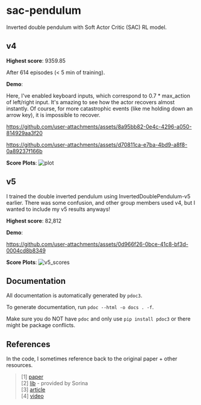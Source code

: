 # sac-pendulum
Inverted double pendulum with Soft Actor Critic (SAC) RL model.

## v4
**Highest score**: 9359.85

After 614 episodes (< 5 min of training).

**Demo**:

Here, I've enabled keyboard inputs, which correspond to 0.7 * max_action of left/right input. It's amazing to see how the
actor recovers almost instantly. Of course, for more catastrophic events (like me holding down an arrow key), it is impossible to recover.

https://github.com/user-attachments/assets/8a95bb82-0e4c-4296-a050-814929aa3f20



https://github.com/user-attachments/assets/d70811ca-e7ba-4bd9-a8f8-0a89237f166b

**Score Plots**:
![plot](https://github.com/user-attachments/assets/f575a354-38ec-4680-9cdb-efd275bb23f3)


## v5

I trained the double inverted pendulum using InvertedDoublePendulum-v5 earlier. There was some confusion, and other group members used v4, but I wanted to include my v5 results anyways!

**Highest score**: 82,812

**Demo**: 

https://github.com/user-attachments/assets/0d966f26-0bce-41c8-bf3d-0004cd8b8349

**Score Plots**:
![v5_scores](https://github.com/user-attachments/assets/96e9b5b2-3b32-41ab-aa0c-27d748e505fc)


## Documentation
All documentation is automatically generated by `pdoc3`.  

To generate documentation, run `pdoc --html -o docs . -f`.  

Make sure you do NOT have `pdoc` and only use `pip install pdoc3` or there 
might be package conflicts.

## References
In the code, I sometimes reference back to the original paper + other resources.

> [1] [paper](https://arxiv.org/pdf/1801.01290)  
> [2] [lib](https://skrl.readthedocs.io/en/latest/) - provided by Sorina  
> [3] [article](https://medium.com/@sthanikamsanthosh1994/reinforcement-learning-part-5-soft-actor-critic-sac-network-using-tensorflow2-697917b4b752)  
> [4] [video](https://github.com/philtabor/Youtube-Code-Repository/blob/master/ReinforcementLearning/PolicyGradient/SAC/)
